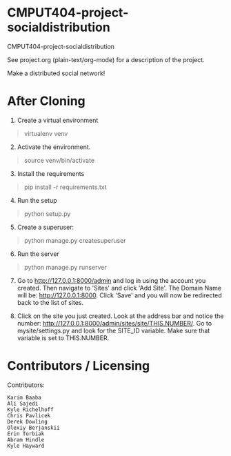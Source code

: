 CMPUT404-project-socialdistribution
===================================


CMPUT404-project-socialdistribution

See project.org (plain-text/org-mode) for a description of the project.

Make a distributed social network!

After Cloning
===================================

1) Create a virtual environment   
>virtualenv venv 

2) Activate the environment.    
>source venv/bin/activate 

3) Install the requirements   
>pip install -r requirements.txt

4) Run the setup   
>python setup.py

5) Create a superuser:    
>python manage.py createsuperuser    

6) Run the server    
>python manage.py runserver    

7) Go to http://127.0.0.1:8000/admin and log in using the account you created. Then navigate to 'Sites' and click 'Add Site'. The Domain Name will be: http://127.0.0.1:8000. Click 'Save' and you will now be redirected back to the list of sites.     

8) Click on the site you just created. Look at the address bar and notice the number: http://127.0.0.1:8000/admin/sites/site/THIS.NUMBER/. Go to mysite/settings.py and look for the SITE_ID variable. Make sure that variable is set to THIS.NUMBER. 


Contributors / Licensing
========================

Contributors:

    Karim Baaba
    Ali Sajedi
    Kyle Richelhoff
    Chris Pavlicek
    Derek Dowling
    Olexiy Berjanskii
    Erin Torbiak
    Abram Hindle
    Kyle Hayward

